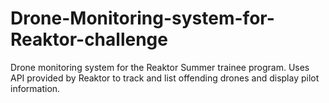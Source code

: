 # Drone-Monitoring-system-for-Reaktor-challenge

Drone monitoring system for the Reaktor Summer trainee program. Uses API provided by Reaktor to track and list offending drones and display pilot information.
